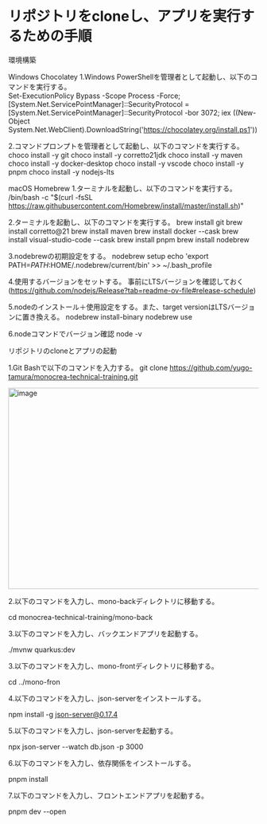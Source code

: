 # リポジトリをcloneし、アプリを実行するための手順

環境構築

Windows
Chocolatey
1.Windows PowerShellを管理者として起動し、以下のコマンドを実行する。  
Set-ExecutionPolicy Bypass -Scope Process -Force; [System.Net.ServicePointManager]::SecurityProtocol = 
[System.Net.ServicePointManager]::SecurityProtocol -bor 3072; iex ((New-Object System.Net.WebClient).DownloadString('https://chocolatey.org/install.ps1'))

2.コマンドプロンプトを管理者として起動し、以下のコマンドを実行する。
choco install -y git
choco install -y corretto21jdk
choco install -y maven
choco install -y docker-desktop
choco install -y vscode
choco install -y pnpm
choco install -y nodejs-lts

macOS
Homebrew
1.ターミナルを起動し、以下のコマンドを実行する。
/bin/bash -c "$(curl -fsSL https://raw.githubusercontent.com/Homebrew/install/master/install.sh)"

2.ターミナルを起動し、以下のコマンドを実行する。
brew install git
brew install corretto@21
brew install maven
brew install docker --cask
brew install visual-studio-code --cask
brew install pnpm
brew install nodebrew

3.nodebrewの初期設定をする。
nodebrew setup
echo 'export PATH=$PATH:$HOME/.nodebrew/current/bin' >> ~/.bash_profile

4.使用するバージョンをセットする。
事前にLTSバージョンを確認しておく (https://github.com/nodejs/Release?tab=readme-ov-file#release-schedule)

5.nodeのインストール＋使用設定をする。また、target versionはLTSバージョンに置き換える。
nodebrew install-binary <target version>
nodebrew use <target version>

6.nodeコマンドでバージョン確認
node -v


リポジトリのcloneとアプリの起動

1.Git Bashで以下のコマンドを入力する。
git clone https://github.com/yugo-tamura/monocrea-technical-training.git

<img width="947" height="404" alt="image" src="https://github.com/user-attachments/assets/1975e79a-1615-427f-9a84-6bc6bc555392" />

2.以下のコマンドを入力し、mono-backディレクトリに移動する。

cd monocrea-technical-training/mono-back

3.以下のコマンドを入力し、バックエンドアプリを起動する。

./mvnw quarkus:dev

3.以下のコマンドを入力し、mono-frontディレクトリに移動する。

cd ../mono-fron

4.以下のコマンドを入力し、json-serverをインストールする。

npm install -g json-server@0.17.4

5.以下のコマンドを入力し、json-serverを起動する。

npx json-server --watch db.json -p 3000

6.以下のコマンドを入力し、依存関係をインストールする。

pnpm install

7.以下のコマンドを入力し、フロントエンドアプリを起動する。

pnpm dev --open






